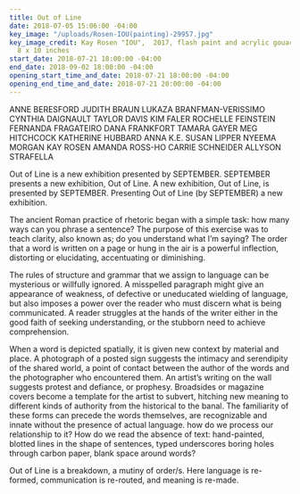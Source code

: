 ```yaml
---
title: Out of Line
date: 2018-07-05 15:06:00 -04:00
key_image: "/uploads/Rosen-IOU(painting)-29957.jpg"
key_image_credit: Kay Rosen "IOU",  2017, flash paint and acrylic gouache on canvas,
  8 x 10 inches
start_date: 2018-07-21 18:00:00 -04:00
end_date: 2018-09-02 18:00:00 -04:00
opening_start_time_and_date: 2018-07-21 18:00:00 -04:00
opening_end_time_and_date: 2018-07-21 20:00:00 -04:00
---
```


ANNE BERESFORD
JUDITH BRAUN
LUKAZA BRANFMAN-VERISSIMO
CYNTHIA DAIGNAULT
TAYLOR DAVIS
KIM FALER
ROCHELLE FEINSTEIN
FERNANDA FRAGATEIRO
DANA FRANKFORT
TAMARA GAYER
MEG HITCHCOCK
KATHERINE HUBBARD
ANNA K.E.
SUSAN LIPPER
NYEEMA MORGAN
KAY ROSEN
AMANDA ROSS-HO
CARRIE SCHNEIDER
ALLYSON STRAFELLA


Out of Line is a new exhibition presented by SEPTEMBER. SEPTEMBER presents a new exhibition, Out of Line. A new exhibition, Out of Line, is presented by SEPTEMBER. Presenting Out of Line (by SEPTEMBER) a new exhibition. 

The ancient Roman practice of rhetoric began with a simple task: how many ways can you phrase a sentence? The purpose of this exercise was to teach clarity, also known as; do you understand what I’m saying? The order that a word is written on a page or hung in the air is a powerful inflection, distorting or elucidating, accentuating or diminishing.

The rules of structure and grammar that we assign to language can be mysterious or willfully ignored. A misspelled paragraph might give an appearance of weakness, of defective or uneducated wielding of language, but also imposes a power over the reader who must discern what is being communicated. A reader struggles at the hands of the writer either in the good faith of seeking understanding, or the stubborn need to achieve comprehension. 

When a word is depicted spatially, it is given new context by material and place. A photograph of a posted sign suggests the intimacy and serendipity of the shared world, a point of contact between the author of the words and the photographer who encountered them.  An artist’s writing on the wall suggests protest and defiance, or prophesy. Broadsides or magazine covers become a template for the artist to subvert, hitching new meaning to different kinds of authority from the historical to the banal. The familiarity of these forms can precede the words themselves, are recognizable and innate without the presence of actual language.  how do we process our relationship to it? How do we read the absence of text: hand-painted, blotted lines in the shape of sentences, typed underscores boring holes through carbon paper, blank space around words? 

Out of Line is a breakdown, a mutiny of order/s. Here language is re-formed, communication is re-routed, and meaning is re-made.

